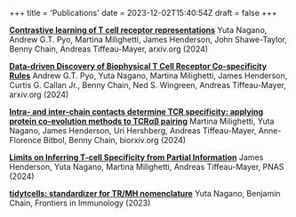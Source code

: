+++
title = 'Publications'
date = 2023-12-02T15:40:54Z
draft = false
+++

[**Contrastive learning of T cell receptor representations**](https://arxiv.org/abs/2406.06397) Yuta Nagano, Andrew G.T. Pyo, Martina Milighetti, James Henderson, John Shawe-Taylor, Benny Chain, Andreas Tiffeau-Mayer, arxiv.org (2024)

[**Data-driven Discovery of Biophysical T Cell Receptor Co-specificity Rules**](https://arxiv.org/abs/2412.13722) Andrew G.T. Pyo, Yuta Nagano, Martina Milighetti, James Henderson, Curtis G. Callan Jr., Benny Chain, Ned S. Wingreen, Andreas Tiffeau-Mayer, arxiv.org (2024)

[**Intra- and inter-chain contacts determine TCR specificity: applying protein co-evolution methods to TCRαβ pairing**](https://www.biorxiv.org/content/10.1101/2024.05.24.595718v1) Martina Milighetti, Yuta Nagano, James Henderson, Uri Hershberg, Andreas Tiffeau-Mayer, Anne-Florence Bitbol, Benny Chain, biorxiv.org (2024)

[**Limits on Inferring T-cell Specificity from Partial Information**](https://www.pnas.org/doi/10.1073/pnas.2408696121) James Henderson, Yuta Nagano, Martina Milighetti, Andreas Tiffeau-Mayer, PNAS (2024)

[**tidytcells: standardizer for TR/MH nomenclature**](https://doi.org/10.3389/fimmu.2023.1276106) Yuta Nagano, Benjamin Chain, Frontiers in Immunology (2023)
